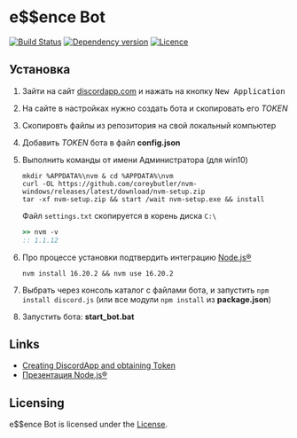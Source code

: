 [License]: LICENSE

# e$$ence Bot

[![Build Status](https://img.shields.io/endpoint.svg?url=https%3A%2F%2Factions-badge.atrox.dev%2Fh8nor%2Fessence.discordjs.bot%2Fbadge%3Fref%3Dmaster&style=popout)](https://actions-badge.atrox.dev/h8nor/essence.discordjs.bot/goto?ref=master)
[![Dependency version](https://img.shields.io/github/package-json/dependency-version/h8nor/essence.discordjs.bot/discord.js.svg?logo=npm&maxAge=3600)](../../network/dependencies) 
[![Licence](https://img.shields.io/github/license/h8nor/essence.discordjs.bot?maxAge=3600)](https://choosealicense.com/licenses/agpl-3.0/)

## Установка

1. Зайти на сайт [discordapp.com] и нажать на кнопку <kbd>New Application</kbd>
2. На сайте в настройках нужно создать бота и скопировать его *TOKEN*
3. Скопировть файлы из репозитория на свой локальный компьютер
4. Добавить *TOKEN* бота в файл **config.json**
6. Выполнить команды от имени Администратора (для win10)
    ```
    mkdir %APPDATA%\nvm & cd %APPDATA%\nvm
    curl -OL https://github.com/coreybutler/nvm-windows/releases/latest/download/nvm-setup.zip
    tar -xf nvm-setup.zip && start /wait nvm-setup.exe && install
    ```
    Файл `settings.txt` скопируется в корень диска `C:\`
    ``` cmd
    >> nvm -v
    :: 1.1.12
    ```

7. Про процессе установки подтвердить интеграцию [Node.js&reg;]
    ```
    nvm install 16.20.2 && nvm use 16.20.2
    ```

8. Выбрать через консоль каталог с файлами бота, и запустить `npm install discord.js` (или все модули `npm install` из **package.json**)
9. Запустить бота: **start_bot.bat**

[discordapp.com]: https://discordapp.com/developers/
[Node.js&reg;]: https://nodejs.org/dist/latest-v16.x/

## Links

* [Creating DiscordApp and obtaining Token](https://anidiots.guide/getting-started/getting-started-long-version)
* [Презентация Node.js&reg;](https://urfu-2016.github.io/javascript-slides/09-nodejs/)

## Licensing

e$$ence Bot is licensed under the [License].

# 
